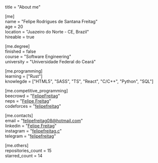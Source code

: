 title = "About me"

[me]<br>
name = "Felipe Rodrigues de Santana Freitag"<br>
age = 20<br>
location = "Juazeiro do Norte - CE, Brazil"<br>
hireable = true<br>

[me.degree]<br>
finished = false<br>
course = "Software Engineering"<br>
university = "Universidade Federal do Ceará"<br>

[me.programming]<br>
learning = ["Rust"]<br>
knowlegde = ["HTML5", "SASS", "TS", "React", "C/C++", "Python", "SQL"]<br>

[me.competitive_programming]<br>
beecrowd = "[FelipeFreitag](https://www.beecrowd.com.br/judge/en/profile/445972)"<br>
neps = "[Felipe Freitag](https://neps.academy/user/11254)"<br>
codeforces = "[felipefreitag](https://codeforces.com/profile/felipefreitag)"<br>

[me.contacts]<br>
email = "[felipefreitag08@hotmail.com](mailto:felipefreitag08@hotmail.com)"<br>
linkedin = "[Felipe Freitag](https://www.linkedin.com/in/felipe-freitag-b7b177227)"<br>
instagram = "[felipefreitag.c](https://www.instagram.com/felipefreitag.c)"<br>
telegram = "[felipefreitag](https://t.me/felipefreitag)"<br>

[me.others]<br>
repositories_count = 15<br>
starred_count = 14<br>